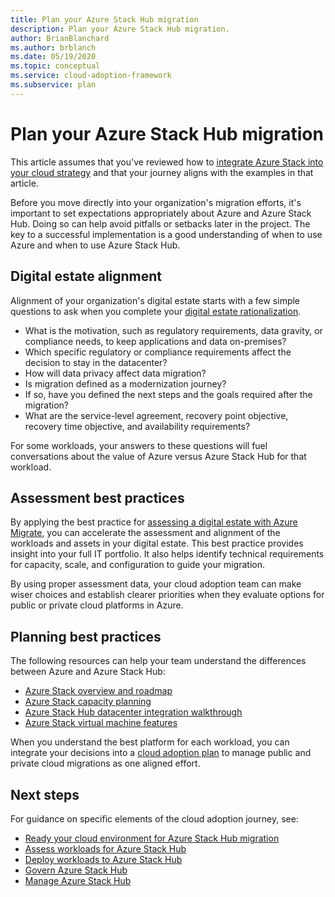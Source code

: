 ```yaml
---
title: Plan your Azure Stack Hub migration
description: Plan your Azure Stack Hub migration.
author: BrianBlanchard
ms.author: brblanch
ms.date: 05/19/2020
ms.topic: conceptual
ms.service: cloud-adoption-framework
ms.subservice: plan
---
```


# Plan your Azure Stack Hub migration

This article assumes that you've reviewed how to [integrate Azure Stack into your cloud strategy](./index.md) and that your journey aligns with the examples in that article.

Before you move directly into your organization's migration efforts, it's important to set expectations appropriately about Azure and Azure Stack Hub. Doing so can help avoid pitfalls or setbacks later in the project. The key to a successful implementation is a good understanding of when to use Azure and when to use Azure Stack Hub.

## Digital estate alignment

Alignment of your organization's digital estate starts with a few simple questions to ask when you complete your [digital estate rationalization](../../digital-estate/index.md).

- What is the motivation, such as regulatory requirements, data gravity, or compliance needs, to keep applications and data on-premises?
- Which specific regulatory or compliance requirements affect the decision to stay in the datacenter?
- How will data privacy affect data migration?
- Is migration defined as a modernization journey?
- If so, have you defined the next steps and the goals required after the migration?
- What are the service-level agreement, recovery point objective, recovery time objective, and availability requirements?

For some workloads, your answers to these questions will fuel conversations about the value of Azure versus Azure Stack Hub for that workload.

## Assessment best practices

By applying the best practice for [assessing a digital estate with Azure Migrate](../../plan/contoso-migration-assessment.md), you can accelerate the assessment and alignment of the workloads and assets in your digital estate. This best practice provides insight into your full IT portfolio. It also helps identify technical requirements for capacity, scale, and configuration to guide your migration.

By using proper assessment data, your cloud adoption team can make wiser choices and establish clearer priorities when they evaluate options for public or private cloud platforms in Azure.

## Planning best practices

The following resources can help your team understand the differences between Azure and Azure Stack Hub:

- [Azure Stack overview and roadmap](https://azure.microsoft.com/resources/videos/ignite-2018-azure-stack-overview-and-roadmap/)
- [Azure Stack capacity planning](/azure/azure-stack/capacity-planning)
- [Azure Stack Hub datacenter integration walkthrough](/azure-stack/operator/azure-stack-customer-journey)
- [Azure Stack virtual machine features](/azure-stack/user/azure-stack-vm-considerations?view=azs-1910)

When you understand the best platform for each workload, you can integrate your decisions into a [cloud adoption plan](../../plan/template.md) to manage public and private cloud migrations as one aligned effort.

## Next steps

For guidance on specific elements of the cloud adoption journey, see:

- [Ready your cloud environment for Azure Stack Hub migration](./ready.md)
- [Assess workloads for Azure Stack Hub](./migrate-assess.md)
- [Deploy workloads to Azure Stack Hub](./migrate-deploy.md)
- [Govern Azure Stack Hub](./govern.md)
- [Manage Azure Stack Hub](./manage.md)
